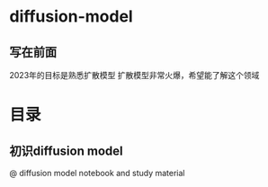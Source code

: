 # diffusion-model
## 写在前面
2023年的目标是熟悉扩散模型
扩散模型非常火爆，希望能了解这个领域
# 目录
## 初识diffusion model

@ diffusion model notebook and study material
